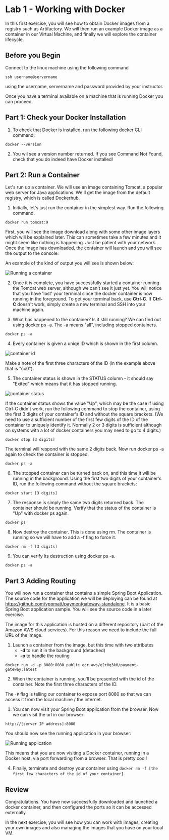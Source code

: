 # Lab 1 - Working with Docker
In this first exercise, you will see how to obtain Docker images from a registry such as Artifactory. We will then run an example Docker image as a container in our Virtual Machine, and finally we will explore the container lifecycle.

## Before you Begin
Connect to the linux machine using the following command 

```ssh username@servername``` 

using the username, servername and password provided by your instructor.

Once you have a terminal available on a machine that is running Docker you can proceed.

## Part 1: Check your Docker Installation

1. To check that Docker is installed, run the following docker CLI command:

```docker --version ```

2. You wil see a version number returned. If you see Command Not Found, check that you do indeed have Docker installed!
   
## Part 2: Run a Container

Let's run up a container. We will use an image containing Tomcat, a popular web server for Java applications. We'll get the image from the default registry, which is called Dockerhub.

1. Initially, let's just run the container in the simplest way. Run the following command.

 ```docker run tomcat:9 ```

First, you will see the image download along with some other image layers which will be explained later. This can sometimes take a few minutes and it might seem like nothing is happening. Just be patient with your network. Once the image has downloaded, the container will launch and you will see the output to the console.

An example of the kind of output you will see is shown below:

![Running a container](img/docker-run.png)

2. Once it is complete, you have successfully started a container running the Tomcat web server, although we can't see it just yet. You will notice that you have 'lost' your terminal since the docker container is now running in the foreground. To get your terminal back, use **Ctrl-C**. If **Ctrl-C** doesn't work, simply create a new terminal and SSH into your machine again.
    
3. What has happened to the container? Is it still running? We can find out using docker ps -a. The -a means "all", including stopped containers.

```docker ps -a```

4. Every container is given a uniqe ID which is shown in the first column. 

![container id](img/docker-container-id.png)

Make a note of the first three characters of the ID (in the example above that is "cc0").

5. The container status is shown in the STATUS column - it should say "Exited" which means that it has stopped running.

![container status](img/docker-container-status-exited.png)

If the container status shows the value "Up", which may be the case if using Ctrl-C didn't work, run the following command to stop the container, using the first 3 digits of your container's ID and without the square brackets. (We need to use a sufficient number of the first few digits of the ID of the container to uniquely identify it. Normally 2 or 3 digits is sufficient although on systems with a lot of docker containers you may need to go to 4 digits.)

```docker stop [3 digits]```

The terminal will respond with the same 2 digits back. Now run docker ps -a again to check the container is stopped.

```docker ps -a```

6. The stopped container can be turned back on, and this time it will be running in the background. Using the first two digits of your container's ID, run the following command without the square brackets:

```docker start [3 digits]```

7. The response is simply the same two digits returned back. The container should be running. Verify that the status of the container is "Up" with docker ps again.

```docker ps```

8. Now destroy the container. This is done using rm. The container is running so we will have to add a -f flag to force it.

```docker rm -f [3 digits]```

9. You can verify its destruction using docker ps -a.

```docker ps -a```

## Part 3 Adding Routing

You will now run a container that contains a simple Spring Boot Application. The source code for the application we will be deploying can be found at <https://github.com/vppmatt/paymentgateway-standalone>. It is a basic Spring Boot application sample. You will see the source code in a later exercise.

The image for this application is hosted on a different repository (part of the Amazon AWS cloud services). For this reason we need to include the full URL of the image.

1. Launch a container from the image, but this time with two attributes
   - **-d** to run it in the background (detached)
   - **-p** to handle the routing

 ```docker run -d -p 8080:8080 public.ecr.aws/e2r0q3k0/payment-gateway:latest ```

 2. When the container is running, you'll be presented with the id of the container. Note the first three characters of the ID.

The `-P` flag is telling our container to expose port 8080 so that we can access it from the local machine / the internet.

1. You can now visit your Spring Boot application from the browser. 
Now we can visit the url in our browser:

`http://[server IP address]:8080`

You should now see the running application in your browser:

![Running application](img/payments-webpage.png)

This means that you are now visiting a Docker container, running in a Docker host, via port forwarding from a browser. That is pretty cool!

4. Finally, terminate and destroy your container using `docker rm -f [the first few characters of the id of your container]`. 

## Review
Congratulations. You have now successfully  downloaded and launched a docker container, and then configured the ports so it can be accessed externally.

In the next exercise, you will see how you can work with images, creating your own images and also managing the images that you have on your local VM.

